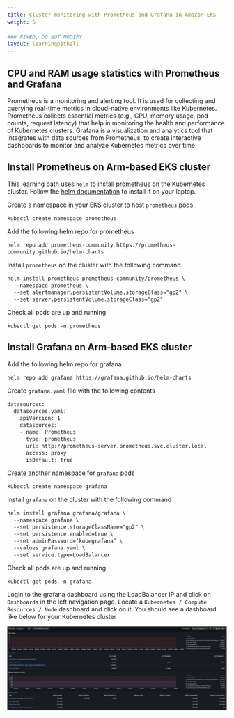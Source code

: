 ```yaml
---
title: Cluster monitoring with Prometheus and Grafana in Amazon EKS
weight: 5

### FIXED, DO NOT MODIFY
layout: learningpathall
---
```


## CPU and RAM usage statistics with Prometheus and Grafana

Prometheus is a monitoring and alerting tool. It is used for collecting and querying real-time metrics in cloud-native environments like Kubernetes. Prometheus collects essential metrics (e.g., CPU, memory usage, pod counts, request latency) that help in monitoring the health and performance of Kubernetes clusters. Grafana is a visualization and analytics tool that integrates with data sources from Prometheus, to create interactive dashboards to monitor and analyze Kubernetes metrics over time. 


## Install Prometheus on Arm-based EKS cluster

This learning path uses `helm` to install prometheus on the Kubernetes cluster. Follow the [helm documentation](https://helm.sh/docs/intro/install/) to install it on your laptop.

Create a namespace in your EKS cluster to host `prometheus` pods

```console
kubectl create namespace prometheus
```

Add the following helm repo for prometheus

```console
helm repo add prometheus-community https://prometheus-community.github.io/helm-charts
```

Install `prometheus` on the cluster with the following command

```console
helm install prometheus prometheus-community/prometheus \
  --namespace prometheus \
  --set alertmanager.persistentVolume.storageClass="gp2" \
  --set server.persistentVolume.storageClass="gp2"
```

Check all pods are up and running

```console
kubectl get pods -n prometheus
```


## Install Grafana on Arm-based EKS cluster

Add the following helm repo for grafana

```console
helm repo add grafana https://grafana.github.io/helm-charts
```

Create `grafana.yaml` file with the following contents

```console
datasources:
  datasources.yaml:
    apiVersion: 1
    datasources:
    - name: Prometheus
      type: prometheus
      url: http://prometheus-server.prometheus.svc.cluster.local
      access: proxy
      isDefault: true
```

Create another namespace for `grafana` pods

```console
kubectl create namespace grafana
```

Install `grafana` on the cluster with the following command

```console
helm install grafana grafana/grafana \
  --namespace grafana \
  --set persistence.storageClassName="gp2" \
  --set persistence.enabled=true \
  --set adminPassword=‘kubegrafana’ \
  --values grafana.yaml \
  --set service.type=LoadBalancer
```
Check all pods are up and running

```console
kubectl get pods -n grafana
```

Login to the grafana dashboard using the LoadBalancer IP and click on `Dashboards` in the left navigation page. Locate a `Kubernetes / Compute Resources / Node` dashboard and click on it. You should see a dashboard like below for your Kubernetes cluster

![grafana #center](_images/grafana.png)
